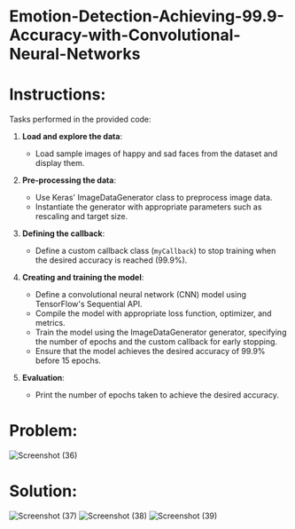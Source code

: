 # Emotion-Detection-Achieving-99.9-Accuracy-with-Convolutional-Neural-Networks

# Instructions:
Tasks performed in the provided code:

1. **Load and explore the data**:
   - Load sample images of happy and sad faces from the dataset and display them.

2. **Pre-processing the data**:
   - Use Keras' ImageDataGenerator class to preprocess image data.
   - Instantiate the generator with appropriate parameters such as rescaling and target size.

3. **Defining the callback**:
   - Define a custom callback class (`myCallback`) to stop training when the desired accuracy is reached (99.9%).

4. **Creating and training the model**:
   - Define a convolutional neural network (CNN) model using TensorFlow's Sequential API.
   - Compile the model with appropriate loss function, optimizer, and metrics.
   - Train the model using the ImageDataGenerator generator, specifying the number of epochs and the custom callback for early stopping.
   - Ensure that the model achieves the desired accuracy of 99.9% before 15 epochs.

5. **Evaluation**:
   - Print the number of epochs taken to achieve the desired accuracy.
   


# Problem:
![Screenshot (36)](https://github.com/ArsalMirza007/Emotion-Detection-Achieving-99.9-Accuracy-with-Convolutional-Neural-Networks/assets/121928372/aae741de-e001-4008-bfe8-ffb0a4e46719)


# Solution:
![Screenshot (37)](https://github.com/ArsalMirza007/Emotion-Detection-Achieving-99.9-Accuracy-with-Convolutional-Neural-Networks/assets/121928372/c79ba266-cc86-4635-bfdc-a6d3c9238e21)
![Screenshot (38)](https://github.com/ArsalMirza007/Emotion-Detection-Achieving-99.9-Accuracy-with-Convolutional-Neural-Networks/assets/121928372/ee1c3181-3d36-4a2e-a3e5-58a82ebb81fe)
![Screenshot (39)](https://github.com/ArsalMirza007/Emotion-Detection-Achieving-99.9-Accuracy-with-Convolutional-Neural-Networks/assets/121928372/581e8be3-6711-4c0c-97b3-845243ee2fa1)

